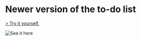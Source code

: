 # Newer version of the to-do list

[> Try it yourself.](https://codepen.io/russianBelgian/pen/qBEvQxY)



![See it here](https://i.imgur.com/q9JHs2e.png)
